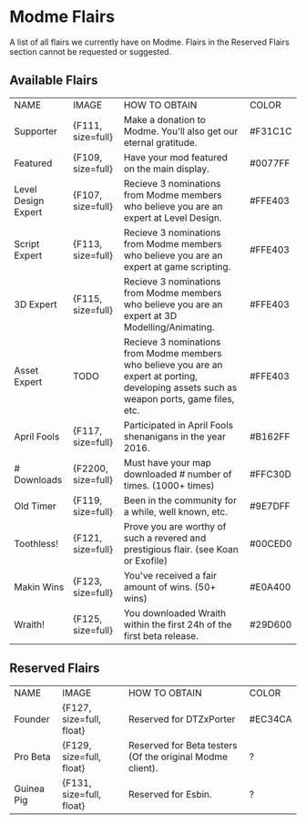 # Modme Flairs

A list of all flairs we currently have on Modme. Flairs in the Reserved Flairs section cannot be requested or suggested.

## Available Flairs

<table>
	<tr>
      	<td>NAME</td>
      	<td>IMAGE</td>
      	<td>HOW TO OBTAIN</td>
      	<td>COLOR</td>
      </tr>
      <tr>
      	<td>Supporter</td>
      	<td>{F111, size=full}</td>
      	<td>Make a donation to Modme. You'll also get our eternal gratitude.</td>
      	<td>#F31C1C</td>
      </tr>
      <tr>
      	<td>Featured</td>
      	<td>{F109, size=full}</td>
      	<td>Have your mod featured on the main display.</td>
      	<td>#0077FF</td>
      </tr>
      <tr>
      	<td>Level Design Expert</td>
      	<td>{F107, size=full}</td>
      	<td>Recieve 3 nominations from Modme members who believe you are an expert at Level Design.</td>
      	<td>#FFE403</td>
      </tr>
      <tr>
      	<td>Script Expert</td>
      	<td>{F113, size=full}</td>
      	<td>Recieve 3 nominations from Modme members who believe you are an expert at game scripting.</td>
      	<td>#FFE403</td>
      </tr>
      <tr>
      	<td>3D Expert</td>
      	<td>{F115, size=full}</td>
      	<td>Recieve 3 nominations from Modme members who believe you are an expert at 3D Modelling/Animating.</td>
      	<td>#FFE403</td>
      </tr>
<tr>
      	<td>Asset Expert</td>
      	<td>TODO</td>
      	<td>Recieve 3 nominations from Modme members who believe you are an expert at porting, developing assets such as weapon ports, game files, etc.</td>
      	<td>#FFE403</td>
      </tr>
      <tr>
      	<td>April Fools</td>
      	<td>{F117, size=full}</td>
      	<td>Participated in April Fools shenanigans in the year 2016.</td>
      	<td>#B162FF</td>
      </tr>
      <tr>
      	<td># Downloads</td>
      	<td>{F2200, size=full}</td>
      	<td>Must have your map downloaded # number of times. (1000+ times)</td>
      	<td>#FFC30D</td>
      </tr>
      <tr>
      	<td>Old Timer</td>
      	<td>{F119, size=full}</td>
      	<td>Been in the community for a while, well known, etc.</td>
      	<td>#9E7DFF</td>
      </tr>
      <tr>
      	<td>Toothless!</td>
      	<td>{F121, size=full}</td>
      	<td>Prove you are worthy of such a revered and prestigious flair. (see Koan or Exofile)</td>
      	<td>#00CED0</td>
      </tr>
      <tr>
      	<td>Makin Wins</td>
      	<td>{F123, size=full}</td>
      	<td>You've received a fair amount of wins. (50+ wins)</td>
      	<td>#E0A400</td>
      </tr>
      <tr>
          <td>Wraith!</td>
          <td>{F125, size=full}</td>
          <td>You downloaded Wraith within the first 24h of the first beta release.</td>
          <td>#29D600</td>
      </tr>
</table>

## Reserved Flairs

<table>
	<tr>
      	<td>NAME</td>
      	<td>IMAGE</td>
      	<td>HOW TO OBTAIN</td>
      	<td>COLOR</td>
      </tr>
	<tr>
      	<td>Founder</td>
      	<td>{F127, size=full, float}</td>
      	<td>Reserved for DTZxPorter</td>
      	<td>#EC34CA</td>
      </tr>
      <tr>
      	<td>Pro Beta</td>
      	<td>{F129, size=full, float}</td>
      	<td>Reserved for Beta testers (Of the original Modme client).</td>
      	<td>?</td>
      </tr>
      <tr>
      	<td>Guinea Pig</td>
      	<td>{F131, size=full, float}</td>
      	<td>Reserved for Esbin.</td>
      	<td>?</td>
      </tr>
</table>